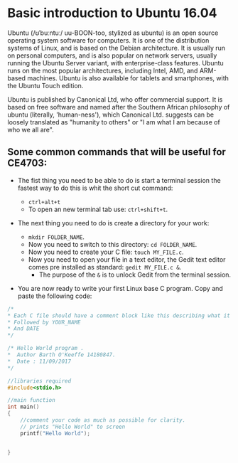 # Basic introduction to Ubuntu 16.04
Ubuntu (/ʊˈbuːntuː/ uu-BOON-too, stylized as ubuntu) is an open source operating system software for computers. It is one of the distribution systems of Linux, and is based on the Debian architecture. It is usually run on personal computers, and is also popular on network servers, usually running the Ubuntu Server variant, with enterprise-class features. Ubuntu runs on the most popular architectures, including Intel, AMD, and ARM-based machines. Ubuntu is also available for tablets and smartphones, with the Ubuntu Touch edition.

Ubuntu is published by Canonical Ltd, who offer commercial support. It is based on free software and named after the Southern African philosophy of ubuntu (literally, 'human-ness'), which Canonical Ltd. suggests can be loosely translated as "humanity to others" or "I am what I am because of who we all are".

## Some common commands that will be useful for CE4703:
- The fist thing you need to be able to do is start a terminal session the fastest way to do this is whit the short cut command:
  - `ctrl+alt+t`
  - To open an new terminal tab use: `ctrl+shift+t`.

- The next thing you need to do is create a directory for your work:
  - `mkdir FOLDER_NAME`.
  - Now you need to switch to this directory: `cd FOLDER_NAME`.
  - Now you need to create your C file: `touch MY_FILE.c`.
  - Now you need to open your file in a text editor, the Gedit text editor comes pre installed as standard: `gedit MY_FILE.c &`.
    - The purpose of the `&` is to unlock Gedit from the terminal session.
- You are now ready to write your first Linux base C program. Copy and paste the following code:
```c
/*
* Each C file should have a comment block like this describing what it does.
* Followed by YOUR_NAME
* And DATE
*/

/* Hello World program .
*  Author Barth O'Keeffe 14180847.
*  Date : 11/09/2017
*/

//libraries required
#include<stdio.h>

//main function
int main()
{   
    //comment your code as much as possible for clarity.
    // prints "Hello World" to screen
    printf("Hello World");


}
```

